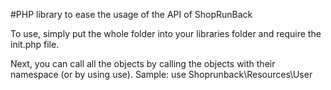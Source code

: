 #PHP library to ease the usage of the API of ShopRunBack

To use, simply put the whole folder into your libraries folder and require the init.php file.

Next, you can call all the objects by calling the objects with their namespace (or by using use). Sample: use Shoprunback\\Resources\\User

